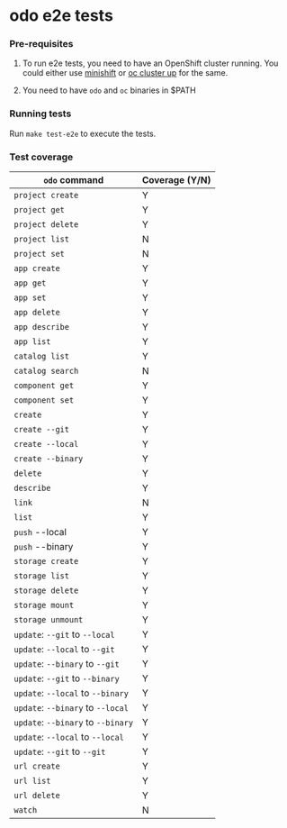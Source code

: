 # odo e2e tests

### Pre-requisites

1. To run e2e tests, you need to have an OpenShift cluster running. You could either use [minishift](https://github.com/minishift/minishift) or [oc cluster up](https://github.com/openshift/origin/blob/master/docs/cluster_up_down.md) for the same.

1. You need to have `odo` and `oc` binaries in $PATH

### Running tests

Run `make test-e2e` to execute the tests. 

### Test coverage

| `odo` command  | Coverage (Y/N) |
| ------------- | ------------- |
| `project create` | Y |
| `project get` | Y |
| `project delete` | Y |
| `project list` | N |
| `project set` | N |
| `app create`  | Y  |
| `app get`  | Y  |
| `app set` | Y |
| `app delete` | Y |
| `app describe` | Y |
| `app list` | Y |
| `catalog list` | Y |
| `catalog search` | N |
| `component get` | Y |
| `component set` | Y |
| `create` | Y |
| `create --git` | Y |
| `create --local` | Y |
| `create --binary` | Y |
| `delete` | Y |
| `describe` | Y |
| `link` | N |
| `list` | Y |
| `push` --local | Y |
| `push` --binary | Y |
| `storage create` | Y |
| `storage list` | Y |
| `storage delete` | Y |
| `storage mount` | Y |
| `storage unmount` | Y |
| `update`: `--git` to `--local` | Y |
| `update`: `--local` to `--git` | Y |
| `update`: `--binary` to `--git` | Y |
| `update`: `--git` to `--binary` | Y |
| `update`: `--local` to `--binary` | Y |
| `update`: `--binary` to `--local` | Y |
| `update`: `--binary` to `--binary` | Y |
| `update`: `--local` to `--local` | Y |
| `update`: `--git` to `--git` | Y |
| `url create` | Y |
| `url list` | Y |
| `url delete` | Y |
| `watch` | N |
